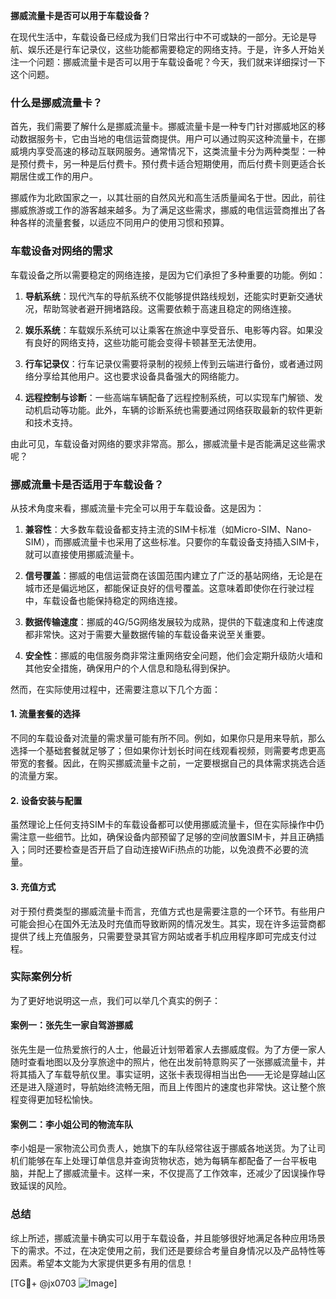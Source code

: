 **挪威流量卡是否可以用于车载设备？**

在现代生活中，车载设备已经成为我们日常出行中不可或缺的一部分。无论是导航、娱乐还是行车记录仪，这些功能都需要稳定的网络支持。于是，许多人开始关注一个问题：挪威流量卡是否可以用于车载设备呢？今天，我们就来详细探讨一下这个问题。

### 什么是挪威流量卡？

首先，我们需要了解什么是挪威流量卡。挪威流量卡是一种专门针对挪威地区的移动数据服务卡，它由当地的电信运营商提供。用户可以通过购买这种流量卡，在挪威境内享受高速的移动互联网服务。通常情况下，这类流量卡分为两种类型：一种是预付费卡，另一种是后付费卡。预付费卡适合短期使用，而后付费卡则更适合长期居住或工作的用户。

挪威作为北欧国家之一，以其壮丽的自然风光和高生活质量闻名于世。因此，前往挪威旅游或工作的游客越来越多。为了满足这些需求，挪威的电信运营商推出了各种各样的流量套餐，以适应不同用户的使用习惯和预算。

### 车载设备对网络的需求

车载设备之所以需要稳定的网络连接，是因为它们承担了多种重要的功能。例如：

1. **导航系统**：现代汽车的导航系统不仅能够提供路线规划，还能实时更新交通状况，帮助驾驶者避开拥堵路段。这需要依赖于高速且稳定的网络连接。
   
2. **娱乐系统**：车载娱乐系统可以让乘客在旅途中享受音乐、电影等内容。如果没有良好的网络支持，这些功能可能会变得卡顿甚至无法使用。

3. **行车记录仪**：行车记录仪需要将录制的视频上传到云端进行备份，或者通过网络分享给其他用户。这也要求设备具备强大的网络能力。

4. **远程控制与诊断**：一些高端车辆配备了远程控制系统，可以实现车门解锁、发动机启动等功能。此外，车辆的诊断系统也需要通过网络获取最新的软件更新和技术支持。

由此可见，车载设备对网络的要求非常高。那么，挪威流量卡是否能满足这些需求呢？

### 挪威流量卡是否适用于车载设备？

从技术角度来看，挪威流量卡完全可以用于车载设备。这是因为：

1. **兼容性**：大多数车载设备都支持主流的SIM卡标准（如Micro-SIM、Nano-SIM），而挪威流量卡也采用了这些标准。只要你的车载设备支持插入SIM卡，就可以直接使用挪威流量卡。

2. **信号覆盖**：挪威的电信运营商在该国范围内建立了广泛的基站网络，无论是在城市还是偏远地区，都能保证良好的信号覆盖。这意味着即使你在行驶过程中，车载设备也能保持稳定的网络连接。

3. **数据传输速度**：挪威的4G/5G网络发展较为成熟，提供的下载速度和上传速度都非常快。这对于需要大量数据传输的车载设备来说至关重要。

4. **安全性**：挪威的电信服务商非常注重网络安全问题，他们会定期升级防火墙和其他安全措施，确保用户的个人信息和隐私得到保护。

然而，在实际使用过程中，还需要注意以下几个方面：

#### 1. 流量套餐的选择
不同的车载设备对流量的需求量可能有所不同。例如，如果你只是用来导航，那么选择一个基础套餐就足够了；但如果你计划长时间在线观看视频，则需要考虑更高带宽的套餐。因此，在购买挪威流量卡之前，一定要根据自己的具体需求挑选合适的流量方案。

#### 2. 设备安装与配置
虽然理论上任何支持SIM卡的车载设备都可以使用挪威流量卡，但在实际操作中仍需注意一些细节。比如，确保设备内部预留了足够的空间放置SIM卡，并且正确插入；同时还要检查是否开启了自动连接WiFi热点的功能，以免浪费不必要的流量。

#### 3. 充值方式
对于预付费类型的挪威流量卡而言，充值方式也是需要注意的一个环节。有些用户可能会担心在国外无法及时充值而导致断网的情况发生。其实，现在许多运营商都提供了线上充值服务，只需要登录其官方网站或者手机应用程序即可完成支付过程。

### 实际案例分析
为了更好地说明这一点，我们可以举几个真实的例子：

#### 案例一：张先生一家自驾游挪威
张先生是一位热爱旅行的人士，他最近计划带着家人去挪威度假。为了方便一家人随时查看地图以及分享旅途中的照片，他在出发前特意购买了一张挪威流量卡，并将其插入了车载导航仪里。事实证明，这张卡表现得相当出色——无论是穿越山区还是进入隧道时，导航始终流畅无阻，而且上传图片的速度也非常快。这让整个旅程变得更加轻松愉快。

#### 案例二：李小姐公司的物流车队
李小姐是一家物流公司负责人，她旗下的车队经常往返于挪威各地送货。为了让司机们能够在车上处理订单信息并查询货物状态，她为每辆车都配备了一台平板电脑，并配上了挪威流量卡。这样一来，不仅提高了工作效率，还减少了因误操作导致延误的风险。

### 总结
综上所述，挪威流量卡确实可以用于车载设备，并且能够很好地满足各种应用场景下的需求。不过，在决定使用之前，我们还是要综合考量自身情况以及产品特性等因素。希望本文能为大家提供更多有用的信息！

[TG💪+ @jx0703 ![Image](https://github.com/user-attachments/assets/dbca1d08-cadb-493c-b0ec-ad6f7a83f270)]